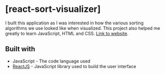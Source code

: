 # [react-sort-visualizer]


I built this application as I was interested in how the various sorting algorithms we use looked like when visualized. This project also helped me greatly to learn JavaScript, HTML and CSS. [Link to website](https://lexesjan.github.io/react-sort-visualizer/).

  ## Built with
  - JavaScript - The code language used
  - [ReactJS](https://reactjs.org/) - JavaScript library used to build the user interface
 
